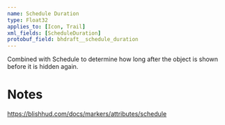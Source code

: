 ```yaml
---
name: Schedule Duration
type: Float32
applies_to: [Icon, Trail]
xml_fields: [ScheduleDuration]
protobuf_field: bhdraft__schedule_duration
---
```

Combined with Schedule to determine how long after the object is shown before it is hidden again.

Notes
=====
https://blishhud.com/docs/markers/attributes/schedule
